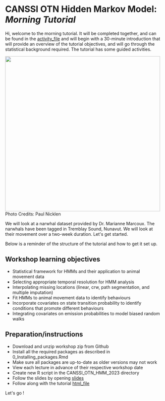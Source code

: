 # CANSSI OTN Hidden Markov Model: *Morning Tutorial*

Hi, welcome to the morning tutorial. It will be completed together, and can be found in the [activity_file](./Morning_Tutorial/Activity/Tutorial_Narwhal_morning_activity.Rmd) and will begin with a 30-minute introduction that will provide an overview of the tutorial objectives, and will go through the statistical background required. The tutorial has some guided activities.

<img src="PaulNicklen.jpeg" width="500"> 
Photo Credits: Paul Nicklen


We will look at a narwhal dataset provided by Dr. Marianne Marcoux. The narwhals have been tagged in Tremblay Sound, Nunavut. We will look at their movement over a two-week duration. Let's get started.

Below is a reminder of the structure of the tutorial and how to get it set up. 
## Workshop learning objectives

- Statistical framework for HMMs and their application to animal movement data
- Selecting appropriate temporal resolution for HMM analysis
- Interpolating missing locations (linear, crw, path segmentation, and multiple imputation)
- Fit HMMs to animal movement data to identify behaviours
- Incorporate covariates on state transition probability to identify conditions that promote different behaviours
- Integrating covariates on emission probabilities to model biased random walks 


## Preparation/instructions

- Download and unzip workshop zip from Github
- Install all the required packages as described in 0_Installing_packages.Rmd
- Make sure all packages are up-to-date as older versions may not work
- View each lecture in advance of their respective workshop date
- Create new R script in the CANSSI_OTN_HMM_2023 directory
- Follow the slides by opening  [slides](./presentation_slides.pdf)
- Follow along with the tutorial [html_file](./Narwhal/Tutorial_Narwhal_morning.html)

Let's go !
